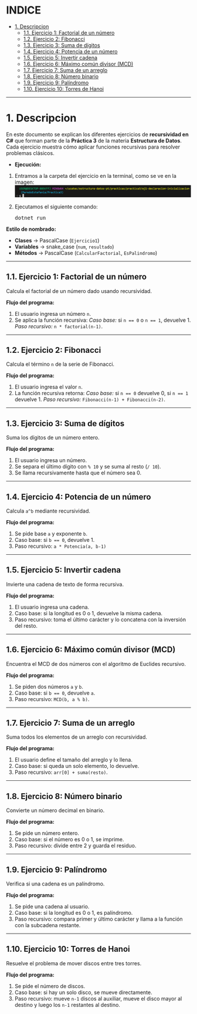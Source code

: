 # **INDICE**

* [1. Descripcion](#1-descripcion)
  * [1.1. Ejercicio 1: Factorial de un número](#11-ejercicio-1-factorial-de-un-número)
  * [1.2. Ejercicio 2: Fibonacci](#12-ejercicio-2-fibonacci)
  * [1.3. Ejercicio 3: Suma de dígitos](#13-ejercicio-3-suma-de-dígitos)
  * [1.4. Ejercicio 4: Potencia de un número](#14-ejercicio-4-potencia-de-un-número)
  * [1.5. Ejercicio 5: Invertir cadena](#15-ejercicio-5-invertir-cadena)
  * [1.6. Ejercicio 6: Máximo común divisor (MCD)](#16-ejercicio-6-máximo-común-divisor-mcd)
  * [1.7. Ejercicio 7: Suma de un arreglo](#17-ejercicio-7-suma-de-un-arreglo)
  * [1.8. Ejercicio 8: Número binario](#18-ejercicio-8-número-binario)
  * [1.9. Ejercicio 9: Palíndromo](#19-ejercicio-9-palíndromo)
  * [1.10. Ejercicio 10: Torres de Hanoi](#110-ejercicio-10-torres-de-hanoi)

---

# 1. Descripcion

En este documento se explican los diferentes ejercicios de **recursividad en C#** que forman parte de la **Práctica 3** de la materia **Estructura de Datos**.
Cada ejercicio muestra cómo aplicar funciones recursivas para resolver problemas clásicos.

* **Ejecución:**

1. Entramos a la carpeta del ejercicio en la terminal, como se ve en la imagen:
   ![Ruta](CarpetaEjecu.png)
2. Ejecutamos el siguiente comando:

   <pre>
   dotnet run</pre>

**Estilo de nombrado:**

* **Clases** → PascalCase (`Ejercicio1`)
* **Variables** → snake_case (`num`, `resultado`)
* **Métodos** → PascalCase (`CalcularFactorial`, `EsPalindromo`)

---

## 1.1. Ejercicio 1: Factorial de un número

Calcula el factorial de un número dado usando recursividad.

**Flujo del programa:**

1. El usuario ingresa un número `n`.
2. Se aplica la función recursiva:
   *Caso base:* si `n == 0` o `n == 1`, devuelve 1.
   *Paso recursivo:* `n * factorial(n-1)`.


---

## 1.2. Ejercicio 2: Fibonacci

Calcula el término `n` de la serie de Fibonacci.

**Flujo del programa:**

1. El usuario ingresa el valor `n`.
2. La función recursiva retorna:
   *Caso base:* si `n == 0` devuelve 0, si `n == 1` devuelve 1.
   *Paso recursivo:* `Fibonacci(n-1) + Fibonacci(n-2)`.

---

## 1.3. Ejercicio 3: Suma de dígitos

Suma los dígitos de un número entero.

**Flujo del programa:**

1. El usuario ingresa un número.
2. Se separa el último dígito con `% 10` y se suma al resto (`/ 10`).
3. Se llama recursivamente hasta que el número sea 0.


---

## 1.4. Ejercicio 4: Potencia de un número

Calcula `a^b` mediante recursividad.

**Flujo del programa:**

1. Se pide base `a` y exponente `b`.
2. Caso base: si `b == 0`, devuelve 1.
3. Paso recursivo: `a * Potencia(a, b-1)`

---

## 1.5. Ejercicio 5: Invertir cadena

Invierte una cadena de texto de forma recursiva.

**Flujo del programa:**

1. El usuario ingresa una cadena.
2. Caso base: si la longitud es 0 o 1, devuelve la misma cadena.
3. Paso recursivo: toma el último carácter y lo concatena con la inversión del resto.

---

## 1.6. Ejercicio 6: Máximo común divisor (MCD)

Encuentra el MCD de dos números con el algoritmo de Euclides recursivo.

**Flujo del programa:**

1. Se piden dos números `a` y `b`.
2. Caso base: si `b == 0`, devuelve `a`.
3. Paso recursivo: `MCD(b, a % b)`.

---

## 1.7. Ejercicio 7: Suma de un arreglo

Suma todos los elementos de un arreglo con recursividad.

**Flujo del programa:**

1. El usuario define el tamaño del arreglo y lo llena.
2. Caso base: si queda un solo elemento, lo devuelve.
3. Paso recursivo: `arr[0] + suma(resto)`.

---

## 1.8. Ejercicio 8: Número binario

Convierte un número decimal en binario.

**Flujo del programa:**

1. Se pide un número entero.
2. Caso base: si el número es 0 o 1, se imprime.
3. Paso recursivo: divide entre 2 y guarda el residuo.

---

## 1.9. Ejercicio 9: Palíndromo

Verifica si una cadena es un palíndromo.

**Flujo del programa:**

1. Se pide una cadena al usuario.
2. Caso base: si la longitud es 0 o 1, es palíndromo.
3. Paso recursivo: compara primer y último carácter y llama a la función con la subcadena restante.

---

## 1.10. Ejercicio 10: Torres de Hanoi

Resuelve el problema de mover discos entre tres torres.

**Flujo del programa:**

1. Se pide el número de discos.
2. Caso base: si hay un solo disco, se mueve directamente.
3. Paso recursivo: mueve `n-1` discos al auxiliar, mueve el disco mayor al destino y luego los `n-1` restantes al destino.